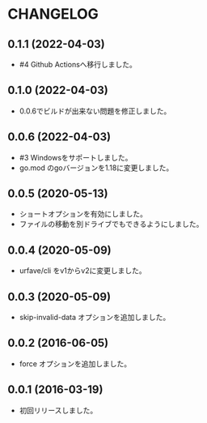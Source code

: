 # CHANGELOG

## 0.1.1 (2022-04-03)

- #4 Github Actionsへ移行しました。

## 0.1.0 (2022-04-03)

- 0.0.6でビルドが出来ない問題を修正しました。

## 0.0.6 (2022-04-03)

- #3 Windowsをサポートしました。
- go.mod のgoバージョンを1.18に変更しました。

## 0.0.5 (2020-05-13)

- ショートオプションを有効にしました。 
- ファイルの移動を別ドライブでもできるようにしました。

## 0.0.4 (2020-05-09)
 
- urfave/cli をv1からv2に変更しました。

## 0.0.3 (2020-05-09)

- skip-invalid-data オプションを追加しました。

## 0.0.2 (2016-06-05)

- force オプションを追加しました。

## 0.0.1 (2016-03-19)

- 初回リリースしました。